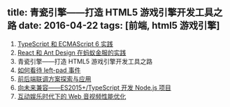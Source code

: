 title: 青瓷引擎——打造 HTML5 游戏引擎开发工具之路
date: 2016-04-22
tags: [前端, html5 游戏引擎]
---



1. [TypeScript 和 ECMAScript 6 实践](http://qop.github.io/2016/04/22/2016/2016-04-22-1/)
2. [React 和 Ant Design 在蚂蚁金服的实践](http://qop.github.io/2016/04/22/2016/2016-04-22-2/)
3. 青瓷引擎——打造 HTML5 游戏引擎开发工具之路
4. [如何看待 left-pad 事件](http://qop.github.io/2016/04/22/2016/2016-04-22-4/)
5. [前后端联调方案探索与应用](http://qop.github.io/2016/04/22/2016/2016-04-22-5/)
6. [向未来兼容——ES2015+/TypeScript 开发 Node.js 项目](http://qop.github.io/2016/04/22/2016/2016-04-22-6/)
7. [互动娱乐时代下的 Web 音视频性能优化](http://qop.github.io/2016/04/22/2016/2016-04-22-7/)